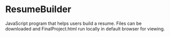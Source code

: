 # ResumeBuilder
JavaScript program that helps users build a resume.
Files can be downloaded and FinalProject.html run locally in default browser for viewing.
